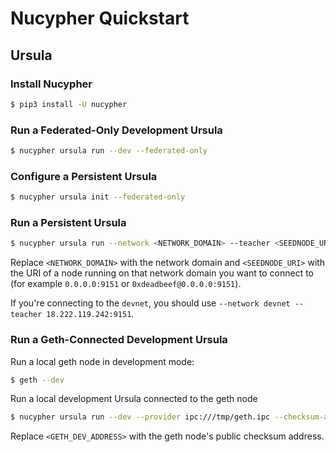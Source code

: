 # Nucypher Quickstart

## Ursula

### Install Nucypher

```bash
$ pip3 install -U nucypher
```

### Run a Federated-Only Development Ursula

```bash
$ nucypher ursula run --dev --federated-only
```

### Configure a Persistent Ursula

```bash
$ nucypher ursula init --federated-only
```

### Run a Persistent Ursula

```bash
$ nucypher ursula run --network <NETWORK_DOMAIN> --teacher <SEEDNODE_URI> --federated-only
```

Replace `<NETWORK_DOMAIN>` with the network domain and `<SEEDNODE_URI>` with the URI of a node running on that network
domain you want to connect to (for example `0.0.0.0:9151` or `0xdeadbeef@0.0.0.0:9151`).

If you're connecting to the `devnet`, you should use `--network devnet --teacher 18.222.119.242:9151`.

### Run a Geth-Connected Development Ursula

Run a local geth node in development mode:

```bash
$ geth --dev
```

Run a local development Ursula connected to the geth node

```bash
$ nucypher ursula run --dev --provider ipc:///tmp/geth.ipc --checksum-address <GETH_DEV_ADDRESS>
```

Replace `<GETH_DEV_ADDRESS>` with the geth node's public checksum address.
